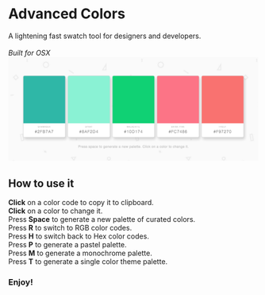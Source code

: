 # Advanced Colors

A lightening fast swatch tool for designers and developers.  
</br>
<em>Built for OSX</em>
</br>
![Advanced Colors Preview](https://github.com/Wendelcorp/Advanced-colors/blob/master/preview.png)

## How to use it

<strong>Click</strong> on a color code to copy it to clipboard.  
<strong>Click</strong> on a color to change it.  
Press <strong>Space</strong> to generate a new palette of curated colors.  
Press <strong>R</strong> to switch to RGB color codes.  
Press <strong>H</strong> to switch back to Hex color codes.  
Press <strong>P</strong> to generate a pastel palette.  
Press <strong>M</strong> to generate a monochrome palette.  
Press <strong>T</strong> to generate a single color theme palette.  

### Enjoy!

